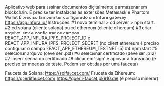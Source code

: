 Aplicativo web para assinar documentos digitalmente e armazenar em blockchain. 
É preciso ter instaladas as extensões Metamask e Phantom Wallet
É preciso também ter configurado um Infura gateway https://app.infura.io/
Instruções:
#1 novo terminal > cd server > npm start.
#2 cd solana (cliente solana) ou cd ethereum (cliente ethereum) 
#3 criar arquivo .env e configurar os campos REACT_APP_INFURA_IPFS_PROJECT_ID e REACT_APP_INFURA_IPFS_PROJECT_SECRET
(no client ethereum é preciso configurar o campo REACT_APP_ETHEREUM_TESTNET=5)
#4 npm start
#5 selecionar arquivo (deve ser .pdf)
#6 selecionar certificado (deve ser .p12)
#7 inserir senha do certificado
#8 clicar em 'sign' e aprovar a transacão (é preciso ter moedas de teste. Podem ser obtidas por uma fauceta)

Fauceta da Solana: 
https://solfaucet.com/
Fauceta da Ethereum: 
https://goerlifaucet.com/ 
https://goerli-faucet.pk910.de/ (é preciso minerar)

